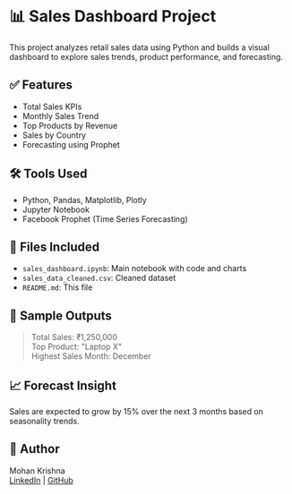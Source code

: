 # 📊 Sales Dashboard Project

This project analyzes retail sales data using Python and builds a visual dashboard to explore sales trends, product performance, and forecasting.

## ✅ Features
- Total Sales KPIs
- Monthly Sales Trend
- Top Products by Revenue
- Sales by Country
- Forecasting using Prophet

## 🛠 Tools Used
- Python, Pandas, Matplotlib, Plotly
- Jupyter Notebook
- Facebook Prophet (Time Series Forecasting)

## 📁 Files Included
- `sales_dashboard.ipynb`: Main notebook with code and charts
- `sales_data_cleaned.csv`: Cleaned dataset
- `README.md`: This file

## 📸 Sample Outputs
> Total Sales: ₹1,250,000  
> Top Product: "Laptop X"  
> Highest Sales Month: December

## 📈 Forecast Insight
Sales are expected to grow by 15% over the next 3 months based on seasonality trends.

## 👤 Author
Mohan Krishna  
[LinkedIn](https://www.linkedin.com/in/your-profile) | [GitHub](https://github.com/yourusername)
